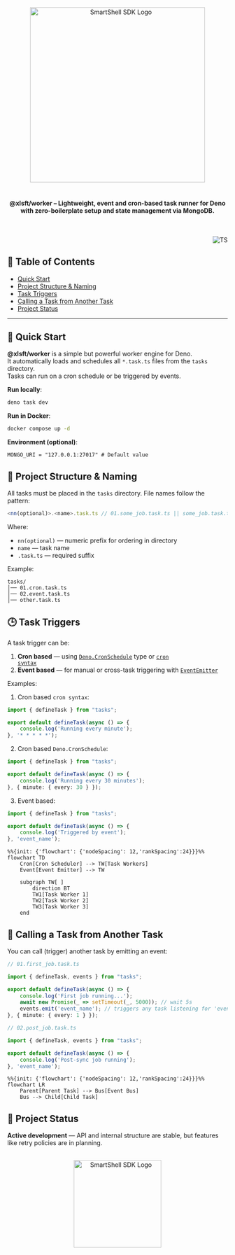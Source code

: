 <br/>
<br/>
<div align="middle">
    <picture>
        <source media="(prefers-color-scheme: dark)"  width="400px" srcset="https://i.imgur.com/ESMaHhv.png">
        <img alt="SmartShell SDK Logo" width="400px" src="https://i.imgur.com/Zc091Pz.png">
    </picture>
</div>

#

<h4 align="center">
    <strong>@xlsft/worker</strong> – Lightweight, event and cron-based task runner for Deno with zero-boilerplate setup and state management via MongoDB.
</h4>
<br/>
<p align="right">
    <picture>
        <source media="(prefers-color-scheme: dark)" srcset="https://i.imgur.com/CEBivQF.png">
        <img alt="TS" src="https://i.imgur.com/TC31MjL.png">
    </picture>
</p>

<h2><strong>🔗 Table of Contents</strong></h2>

* <a href="#start">Quick Start</a>
* <a href="#structure">Project Structure & Naming</a>
* <a href="#triggers">Task Triggers</a>
* <a href="#emit">Calling a Task from Another Task</a>
* <a href="#status">Project Status</a>

---

<h2 id="start"><strong>💾 Quick Start</strong></h2>

**@xlsft/worker** is a simple but powerful worker engine for Deno.  
It automatically loads and schedules all `*.task.ts` files from the `tasks` directory.  
Tasks can run on a cron schedule or be triggered by events.

**Run locally**:
```bash
deno task dev
```
**Run in Docker**:
```bash
docker compose up -d
```
**Environment (optional)**:
```
MONGO_URI = "127.0.0.1:27017" # Default value
```

<h2 id="structure"><strong>📂 Project Structure & Naming</strong></h2>

All tasks must be placed in the `tasks` directory.
File names follow the pattern:

``` ts
<nn(optional)>.<name>.task.ts // 01.some_job.task.ts || some_job.task.ts
```

Where:

- `nn(optional)` — numeric prefix for ordering in directory
- `name` — task name
- `.task.ts` — required suffix

Example:

```
tasks/
│── 01.cron.task.ts 
│── 02.event.task.ts
│── other.task.ts
```

<h2 id="triggers"><strong>🕒 Task Triggers</strong></h2>

A task trigger can be:

1. **Cron based** — using <code><a href="https://docs.deno.com/api/deno/~/Deno.CronSchedule">Deno.CronSchedule</a></code> type or <code><a href="https://wikipedia.org/wiki/Cron">cron syntax</a></code>
2. **Event based** — for manual or cross-task triggering with <code><a href="https://nodejs.org/api/events.html#events">EventEmitter</a></code>

Examples:

1. Cron based `cron syntax`:

```ts
import { defineTask } from "tasks";

export default defineTask(async () => {
    console.log('Running every minute');
}, '* * * * *');
```

2. Cron based `Deno.CronSchedule`:

```ts
import { defineTask } from "tasks";

export default defineTask(async () => {
    console.log('Running every 30 minutes');
}, { minute: { every: 30 } });
```

3. Event based:

```ts
import { defineTask } from "tasks";

export default defineTask(async () => {
    console.log('Triggered by event');
}, 'event_name');
```

```mermaid
%%{init: {'flowchart': {'nodeSpacing': 12,'rankSpacing':24}}}%%
flowchart TD
    Cron[Cron Scheduler] --> TW[Task Workers]
    Event[Event Emitter] --> TW

    subgraph TW[ ]
        direction BT
        TW1[Task Worker 1]
        TW2[Task Worker 2]
        TW3[Task Worker 3]
    end
```


<h2 id="emit"><strong>📡 Calling a Task from Another Task</strong></h2>

You can call (trigger) another task by emitting an event:

```ts
// 01.first_job.task.ts

import { defineTask, events } from "tasks";

export default defineTask(async () => {
    console.log('First job running...');
    await new Promise(_ => setTimeout(_, 5000)); // wait 5s
    events.emit('event_name'); // triggers any task listening for 'event_name'
}, { minute: { every: 1 } });
```

```ts
// 02.post_job.task.ts

import { defineTask, events } from "tasks";

export default defineTask(async () => {
    console.log('Post-sync job running');
}, 'event_name');
```

```mermaid
%%{init: {'flowchart': {'nodeSpacing': 12,'rankSpacing':24}}}%%
flowchart LR
    Parent[Parent Task] --> Bus[Event Bus]
    Bus --> Child[Child Task]
```


<h2 id="status"><strong>📌 Project Status</strong></h2>

**Active development** — API and internal structure are stable,
but features like retry policies are in planning.

<br/>

<div align="center">
  <a href="https://t.me/xlsoftware" target="_blank" rel="noreferrer">
    <picture>
        <source media="(prefers-color-scheme: dark)" width="200px" srcset="https://i.imgur.com/PO4nXai.png">
        <img alt="SmartShell SDK Logo" width="200px" src="https://i.imgur.com/HV5RENN.png">
    </picture>
  </a>
</div>